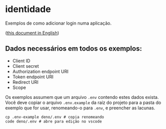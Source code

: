 # identidade
Exemplos de como adicionar login numa aplicação.

([this document in English](README.md))

## Dados necessários em todos os exemplos:

- Client ID
- Client secret
- Authorization endpoint URI
- Token endpoint URI
- Redirect URI
- Scope

Os exemplos assumem que um arquivo `.env` contendo estes dados exista. Você deve copiar o arquivo
`.env.example` da raíz do projeto para a pasta do exemplo que for usar, renomeando-o para `.env`,
e preencher as lacunas.

```shell
cp .env-example deno/.env # copia renomeando
code deno/.env # abre para edição no vscode
```

